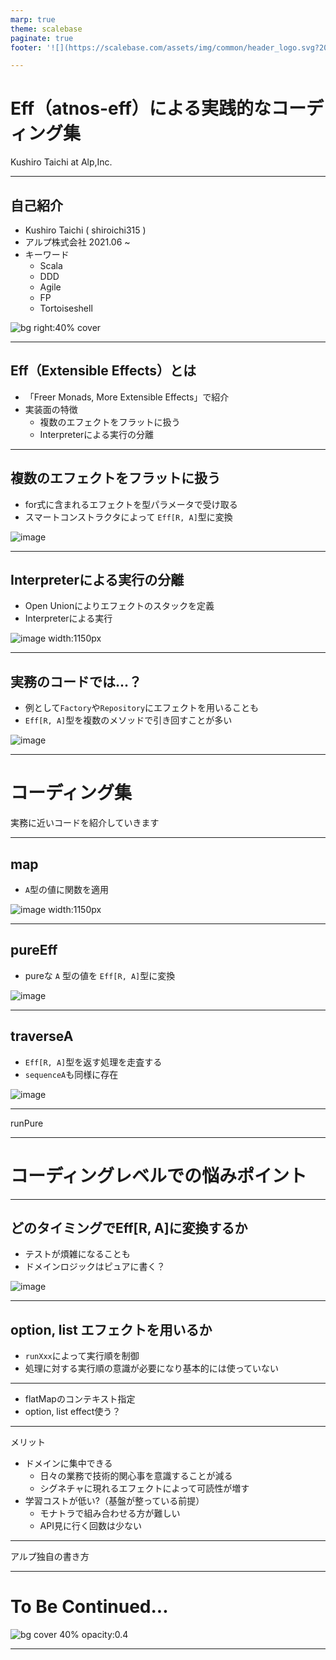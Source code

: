 ```yaml
---
marp: true
theme: scalebase
paginate: true
footer: '![](https://scalebase.com/assets/img/common/header_logo.svg?20220208)'

---
```


# Eff（atnos-eff）による実践的なコーディング集

Kushiro Taichi at Alp,Inc.

---

## 自己紹介

- Kushiro Taichi ( shiroichi315 )
- アルプ株式会社 2021.06 ~
- キーワード
  - Scala
  - DDD
  - Agile
  - FP
  - Tortoiseshell

![bg right:40% cover](icon.jpeg)

---

## Eff（Extensible Effects）とは
- 「Freer Monads, More Extensible Effects」で紹介
- 実装面の特徴
  - 複数のエフェクトをフラットに扱う
  - Interpreterによる実行の分離

---

## 複数のエフェクトをフラットに扱う
- for式に含まれるエフェクトを型パラメータで受け取る
- スマートコンストラクタによって `Eff[R, A]`型に変換

![image](4_page.png)

--- 

## Interpreterによる実行の分離
- Open Unionによりエフェクトのスタックを定義
- Interpreterによる実行

![image width:1150px](5_page.png)

---

## 実務のコードでは...？
- 例として`Factory`や`Repository`にエフェクトを用いることも
- `Eff[R, A]`型を複数のメソッドで引き回すことが多い

![image](6_page.png)

---

# コーディング集

実務に近いコードを紹介していきます

---

## map
- `A`型の値に関数を適用

![image width:1150px](8_page.png)

---

## pureEff
- pureな `A` 型の値を `Eff[R, A]`型に変換

![image](9_page.png)

---

## traverseA
- `Eff[R, A]`型を返す処理を走査する
- `sequenceA`も同様に存在

![image](10_page.png)

---

runPure

---

# コーディングレベルでの悩みポイント

---


## どのタイミングでEff[R, A]に変換するか
- テストが煩雑になることも
- ドメインロジックはピュアに書く？

![image](14_page.png)

---

## option, list エフェクトを用いるか
- `runXxx`によって実行順を制御
- 処理に対する実行順の意識が必要になり基本的には使っていない

---

- flatMapのコンテキスト指定
- option, list effect使う？


---

メリット
- ドメインに集中できる
  - 日々の業務で技術的関心事を意識することが減る
  - シグネチャに現れるエフェクトによって可読性が増す
- 学習コストが低い?（基盤が整っている前提）
  - モナトラで組み合わせる方が難しい
  - API見に行く回数は少ない

---

アルプ独自の書き方

---

# To Be Continued...

![bg cover 40% opacity:0.4](alp_effect.png)

---